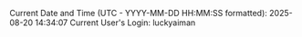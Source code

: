 Current Date and Time (UTC - YYYY-MM-DD HH:MM:SS formatted): 2025-08-20 14:34:07
Current User's Login: luckyaiman
